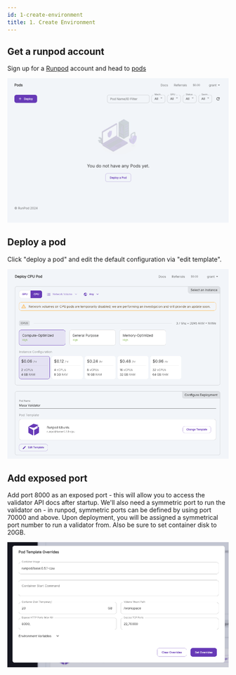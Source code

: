```yaml
---
id: 1-create-environment
title: 1. Create Environment
---
```


## Get a runpod account

Sign up for a [Runpod](https://runpod.io) account and head to [pods](https://www.runpod.io/console/pods)

![Bittensor Environment Setup](./1-create-environment.png)

## Deploy a pod

Click "deploy a pod" and edit the default configuration via "edit template".

![Bittensor Environment Setup](./2-select-cpu.png)

## Add exposed port

Add port 8000 as an exposed port - this will allow you to access the validator API docs after startup. We'll also need a symmetric port to run the validator on - in runpod, symmetric ports can be defined by using port 70000 and above. Upon deployment, you will be assigned a symmetrical port number to run a validator from. Also be sure to set container disk to 20GB.

![Bittensor Environment Setup](./pod-configuration.png)
